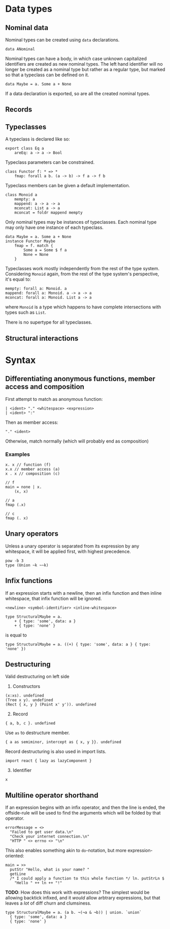 # Data types

## Nominal data

Nominal types can be created using `data` declarations.
```
data ANominal
```

Nominal types can have a body, in which case unknown capitalized identifiers are
created as new nominal types. The left hand identifier will no longer be created
as a nominal type but rather as a regular type, but marked so that a typeclass
can be defined on it.
```
data Maybe = a. Some a + None
```

If a data declaration is exported, so are all the created nominal types.

## Records

## Typeclasses
A typeclass is declared like so:
```
export class Eq a
    areEq: a -> a -> Bool
```

Typeclass parameters can be constrained.
```
class Functor f: * => *
    fmap: forall a b. (a -> b) -> f a -> f b
```

Typeclass members can be given a default implementation.
```
class Monoid a
    mempty: a
    mappend: a -> a -> a
    mconcat: List a -> a
    mconcat = foldr mappend mempty
```

Only nominal types may be instances of typeclasses. Each nominal type may only
have one instance of each typeclass.
```
data Maybe = a. Some a + None
instance Functor Maybe
    fmap = f. match {
        Some a = Some $ f a
        None = None
    }
```

Typeclasses work mostly independently from the rest of the type system. Considering
`Monoid` again, from the rest of the type system's perspective, it's equal to:
```
mempty: forall a: Monoid. a
mappend: forall a: Monoid. a -> a -> a
mconcat: forall a: Monoid. List a -> a
```
where `Monoid` is a type which happens to have complete intersections with types
such as `List`.

There is no supertype for all typeclasses.

## Structural interactions

# Syntax

## Differentiating anonymous functions, member access and composition
First attempt to match as anonymous function:
```
| <ident> "." <whitespace> <expression>
| <ident> ":"
```
Then as member access:
```
"." <ident>
```
Otherwise, match normally (which will probably end as composition)

### Examples
```
x. x // function (f)
x.x // member access (a)
x . x // composition (c)

// f
main = none | x.
    (x, x)

// a
fmap (.x)

// c
fmap (. x)
```

## Unary operators
Unless a unary operator is separated from its expression by any whitespace, it
will be applied first, with highest precedence.

```
pow -b 3
type (Union ~k ~~k)
```

## Infix functions
If an expression starts with a newline, then an infix function and then
inline whitespace, that infix function will be ignored.

```
<newline> <symbol-identifier> <inline-whitespace>
```

```
type StructuralMaybe = a.
    + { type: 'some', data: a }
    + { type: 'none' }
```

is equal to

```
type StructuralMaybe = a. ((+) { type: 'some', data: a } { type: 'none' })
```

## Destructuring
Valid destructuring on left side

1. Constructors
```
(x:xs). undefined
(Tree x y). undefined
(Rect { x, y } (Point x' y')). undefined
```

2. Record
```
{ a, b, c }. undefined
```

Use `as` to destructure member.
```
{ a as semiminor, intercept as { x, y }}. undefined
```

Record destructuring is also used in import lists.

```
import react { lazy as lazyComponent }
```

3. Identifier
```
x
```

## Multiline operator shorthand

If an expression begins with an infix operator, and then the line is ended, the
offside-rule will be used to find the arguments which will be folded by that
operator.

```
errorMessage = <>
  "Failed to get user data.\n"
  "Check your internet connection.\n"
  "HTTP " <> errno <> "\n"
```

This also enables something akin to `do`-notation, but more expression-oriented:
```
main = >>
  putStr "Hello, what is your name? "
  getLine
  /* I could apply a function to this whole function */ ln. putStrLn $
    "Hello " ++ ln ++ "!"
```

**TODO**: How does this work with expressions? The simplest would be allowing backtick infixed,
and it *would* allow arbtrary expressions, but that leaves a *lot* of diff churn
and clumsiness.

```
type StructuralMaybe = a. (a b. ¬(¬a & ¬b)) | union. `union`
  { type: 'some', data: a }
  { type: 'none' }
```
